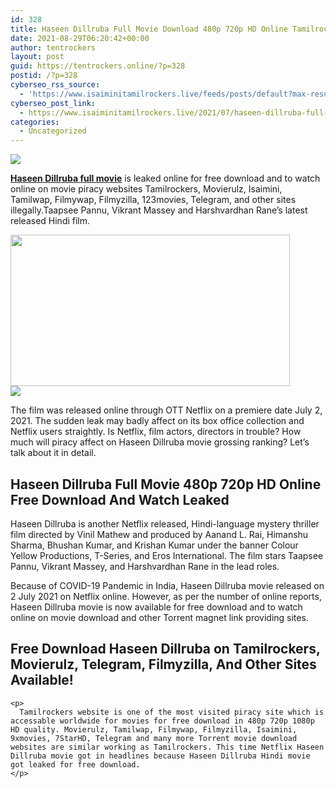 ```yaml
---
id: 328
title: Haseen Dillruba Full Movie Download 480p 720p HD Online Tamilrockers, Movierulz, Filmyzilla
date: 2021-08-29T06:20:42+00:00
author: tentrockers
layout: post
guid: https://tentrockers.online/?p=328
postid: /?p=328
cyberseo_rss_source:
  - 'https://www.isaiminitamilrockers.live/feeds/posts/default?max-results=150&start-index=1'
cyberseo_post_link:
  - https://www.isaiminitamilrockers.live/2021/07/haseen-dillruba-full-movie-download_2.html
categories:
  - Uncategorized
---
```

<div class="media_block">
  <img src="https://1.bp.blogspot.com/-Ndn9NhvCRjs/YN7hHDkpe6I/AAAAAAAAA_A/fbg7V_aZebo0NaaXKNwSx2MsUf_sMIbnACLcBGAsYHQ/s72-w447-h242-c/Haseena-Dillruba.jpg" class="media_thumbnail" />
</div>

<meta content="Haseen Dillruba full movie is leaked online for free download and to watch online on movie piracy websites Tamilrockers, Movierulz, Isaimin..." name="twitter:description" />

  


<center>
</center>

**[Haseen Dillruba full movie](https://www.tamilrockers.co.nz/haseen-dillruba-full-movie-download-480p-720)** is leaked online for free download and to watch online on movie piracy websites Tamilrockers, Movierulz, Isaimini, Tamilwap, Filmywap, Filmyzilla, 123movies, Telegram, and other sites illegally.Taapsee Pannu, Vikrant Massey and Harshvardhan Rane&#8217;s latest released Hindi film.

<div class="separator">
  <a href="https://1.bp.blogspot.com/-Ndn9NhvCRjs/YN7hHDkpe6I/AAAAAAAAA_A/fbg7V_aZebo0NaaXKNwSx2MsUf_sMIbnACLcBGAsYHQ/s640/Haseena-Dillruba.jpg"><img loading="lazy" border="0" data-original-height="360" data-original-width="640" height="242" src="https://1.bp.blogspot.com/-Ndn9NhvCRjs/YN7hHDkpe6I/AAAAAAAAA_A/fbg7V_aZebo0NaaXKNwSx2MsUf_sMIbnACLcBGAsYHQ/w447-h242/Haseena-Dillruba.jpg" width="447" /></a>
</div>



<div class="separator">
  <a href="https://bonepa.com/1d8ec7348b/2b6fd1dd06/?placementName=default"><img border="0" data-original-height="250" data-original-width="300" src="https://1.bp.blogspot.com/-nfbzYVobUik/YMlpOerzdgI/AAAAAAAAA3Y/aAupsOUs_WMY6Lv7R1OtZhI6OqaRh-YAwCPcBGAYYCw/s0/e854879156f0849f3d27a89db88ed039.png" /></a>
</div>

The film was released online through OTT Netflix on a premiere date July 2, 2021. The sudden leak may badly affect on its box office collection and Netflix users straightly. Is Netflix, film actors, directors in trouble? How much will piracy affect on Haseen Dillruba movie grossing ranking? Let&#8217;s talk about it in detail.

## Haseen Dillruba Full Movie 480p 720p HD Online Free Download And Watch Leaked

Haseen Dillruba is another Netflix released, Hindi-language mystery thriller film directed by Vinil Mathew and produced by Aanand L. Rai, Himanshu Sharma, Bhushan Kumar, and Krishan Kumar under the banner Colour Yellow Productions, T-Series, and Eros International. The film stars Taapsee Pannu, Vikrant Massey, and Harshvardhan Rane in the lead roles.

Because of COVID-19 Pandemic in India, Haseen Dillruba movie released on 2 July 2021 on Netflix online. However, as per the number of online reports, Haseen Dillruba movie is now available for free download and to watch online on movie download and other Torrent magnet link providing sites.

<div class="afw afw_custom afw_ad afwadid-18365" data-ad-id="18365">
  <div data-google-query-id="CObsuomLxPECFUfGcwEdFLwA9w" id="div-gpt-ad-8736164-4">
    <h2>
      Free Download Haseen Dillruba on Tamilrockers, Movierulz, Telegram, Filmyzilla, And Other Sites Available!
    </h2>
    
    <p>
      Tamilrockers website is one of the most visited piracy site which is accessable worldwide for movies for free download in 480p 720p 1080p HD quality. Movierulz, Tamilwap, Filmywap, Filmyzilla, Isaimini, 9xmovies, 7StarHD, Telegram and many more Torrent movie download websites are similar working as Tamilrockers. This time Netflix Haseen Dillruba movie got in headlines because Haseen Dillruba Hindi movie got leaked for free download.
    </p>
  </div>
</div>

<center>
</center>